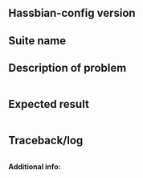 <!--
Make sure your running an up to date version of Hassbian before reporting a problem. If not make sure to specify what version and why so we can recreate the issue in question.

You should only file an issue if you found a bug. Feature and enhancement requests should go in [#33](https://github.com/home-assistant/hassbian-scripts/issues/33) that's dedicated for this usage.
-->


## Hassbian-config version

<!-- You can run `hassbian-config -V` to check -->  

## Suite name

<!-- Name of the suite -->

## Description of problem

```text

```

## Expected result

```text

```


## Traceback/log

```bash

```

**Additional info:**

```text


```